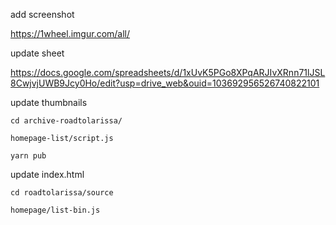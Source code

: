 add screenshot 

https://1wheel.imgur.com/all/


update sheet

https://docs.google.com/spreadsheets/d/1xUvK5PGo8XPqARJIvXRnn71lJSL8CwjvjUWB9Jcy0Ho/edit?usp=drive_web&ouid=103692956526740822101


update thumbnails

```
cd archive-roadtolarissa/

homepage-list/script.js

yarn pub
```


update index.html

```
cd roadtolarissa/source

homepage/list-bin.js
```